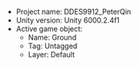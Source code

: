 <!-- UNITY CODE ASSIST INSTRUCTIONS START -->
- Project name: DDES9912_PeterQin
- Unity version: Unity 6000.2.4f1
- Active game object:
  - Name: Ground
  - Tag: Untagged
  - Layer: Default
<!-- UNITY CODE ASSIST INSTRUCTIONS END -->